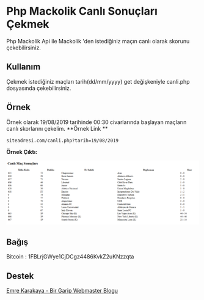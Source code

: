 # Php Mackolik Canlı Sonuçları Çekmek
Php Mackolik Api ile Mackolik 'den istediğiniz maçın canlı olarak skorunu çekebilirsiniz. 

## Kullanım

Çekmek istediğiniz maçları tarih(dd/mm/yyyy) get değişkeniyle canli.php dosyasında çekebilirsiniz.

## Örnek

Örnek olarak 19/08/2019 tarihinde 00:30 civarlarında başlayan maçların canlı skorlarını çekelim. 
**Örnek Link
**

    siteadresi.com/canli.php?tarih=19/08/2019

**Örnek Çıktı:**

![Canlı Maçlar](https://raw.githubusercontent.com/EmreKara5aya/Php-Mackolik-Api/master/canli.PNG "Canlı Maçlar")

## Bağış

Bitcoin : 1FBLrjGWye1CjDCgz4486KvkZ2uKNzzqta

## Destek

[Emre Karakaya - Bir Garip Webmaster Blogu](https://www.emrekarakaya.com.tr/ "Emre Karakaya - Bir Garip Webmaster Blogu")
